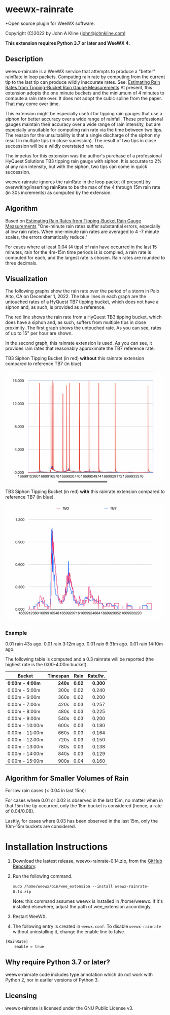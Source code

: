 # weewx-rainrate
*Open source plugin for WeeWX software.

Copyright (C)2022 by John A Kline (john@johnkline.com)

**This extension requires Python 3.7 or later and WeeWX 4.**


## Description

weewx-rainrate is a WeeWX service that attempts to produce a
"better" rainRate in loop packets.  Computing rain rate by
computing from the current tip to the last tip can produce
wildly inaccurate rates.  See:
[Estimating Rain Rates from Tipping-Bucket Rain Gauge Measurements](https://ntrs.nasa.gov/api/citations/20070016690/downloads/20070016690.pdf)
At present, this extension adopts the one minute buckets
and the miniumum of 4 minutes to compute a rain rate over.
It does not adopt the cubic spline from the paper.  That
may come over time.

This extension might be especially useful for tipping
rain gauges that use a siphon for better accuracy over a wide
range of rainfall.  These professional gauges maintain their
accuracy over a wide range of rain intensity, but are
especially unsuitable for computing rain rate via the time
between two tips.  The reason for the unsuitability is that
a single discharge of the siphon my result in multiple tips
(in close sucession).  The result of two tips in close
succession will be a wildly overstated rain rate.

The impetus for this extension was the author's purchase of a
professional HyQuest Solutions TB3 tipping rain gauge with
siphon.  It is accurate to 2% at any rain intensity, but with
the siphon, two tips can come in quick succession.

weewx-rainrate ignores the rainRate in the loop packet (if present)
by overwriting/inserting rainRate to be the max of the
4 through 15m rain rate (in 30s increments)  as computed by the extension.

## Algorithm

Based on [Estimating Rain Rates from Tipping-Bucket Rain Gauge Measurements](https://ntrs.nasa.gov/api/citations/20070016690/downloads/20070016690.pdf)
"One-minute rain rates suffer substantial errors, especially at low rain rates.
When one-minute rain rates are averaged to 4 -7 minute scales, the errors
dramatically reduce."

For cases where at least 0.04 (4 tips) of rain have occurred in the last
15 minutes, rain for the 4m-15m time periods is is compiled, a rain rate
is computed for each, and the largest rate is chosen.  Rain rates are
rounded to three decimals.

## Visualization

The following graphs show the rain rate over the period of a storm in Palo Alto, CA on December 1, 2022.
The blue lines in each graph are the untouched rates of a HyQuest TB7 tipping bucket, which does not have
a siphon and, as such, is provided as a reference.

The red line shows the rain rate from a HyQuest TB3 tipping bucket, which does have a siphon and, as such,
suffers from multiple tips in close proximity.  The first graph shows the untouched rate.  As you can see,
rates of up to 15" per hour are shown.

In the second graph, this rainrate extension is used. As you can see, it provides rain rates that
reasonably approximate the TB7 reference rate. 

TB3 Siphon Tipping Bucket (in red) __without__ this rainrate extension compared to reference TB7 (in blue).

![TB3(in red) WITHOUT this extension.](rainrate_before.png)

TB3 Siphon Tipping Bucket (in red) __with__ this rainrate extension compared to reference TB7 (in blue).

![TB3(in red) WITH this extension.](rainrate_after.png)

### Example

0.01 rain    43s ago.
0.01 rain  3:12m ago.
0.01 rain  6:31m ago.
0.01 rain 14:10m ago.

The following table is computed and a 0.3 rainrate will be
reported (the highest rate is the 0:00-4:00m bucket).

| Bucket             | Timespan |    Rain     |  Rate/hr. |
|--------------------|---------:|------------:|----------:|
| __0:00m -  4:00m__ |  __240s__|     __0.02__|  __0.300__|
|   0:00m -  5:00m   |     300s |        0.02 |     0.240 |
|   0:00m -  6:00m   |     360s |        0.02 |     0.200 |
|   0:00m -  7:00m   |     420s |        0.03 |     0.257 |
|   0:00m -  8:00m   |     480s |        0.03 |     0.225 |
|   0:00m -  9:00m   |     540s |        0.03 |     0.200 |
|   0:00m - 10:00m   |     600s |        0.03 |     0.180 |
|   0:00m - 11:00m   |     660s |        0.03 |     0.164 |
|   0:00m - 12:00m   |     720s |        0.03 |     0.150 |
|   0:00m - 13:00m   |     780s |        0.03 |     0.138 |
|   0:00m - 14:00m   |     840s |        0.03 |     0.129 |
|   0:00m - 15:00m   |     900s |        0.04 |     0.160 |

## Algorithm for Smaller Volumes of Rain

For low rain cases (< 0.04 in last 15m):

For cases where 0.01 or 0.02 is observed in the last 15m, no matter when in that 15m
the tip occurred, only the 15m bucket is considered (hence, a rate of 0.04/0.08).

Lasttly, for cases where 0.03 has been observed in the last 15m, only
the 10m-15m buckets are considered.

# Installation Instructions

1. Download the lastest release, weewx-rainrate-0.14.zip, from the
   [GitHub Repository](https://github.com/chaunceygardiner/weewx-rainrate).

1. Run the following command.

   `sudo /home/weewx/bin/wee_extension --install weewx-rainrate-0.14.zip`

   Note: this command assumes weewx is installed in /home/weewx.  If it's installed
   elsewhere, adjust the path of wee_extension accordingly.

1. Restart WeeWX.

1. The following entry is created in `weewx.conf`.  To disable `weewx-rainrate` without
   uninstalling it, change the enable line to false.
```
[RainRate]
    enable = true
```

## Why require Python 3.7 or later?

weewx-rainrate code includes type annotation which do not work with Python 2, nor in
earlier versions of Python 3.

## Licensing

weewx-rainrate is licensed under the GNU Public License v3.
